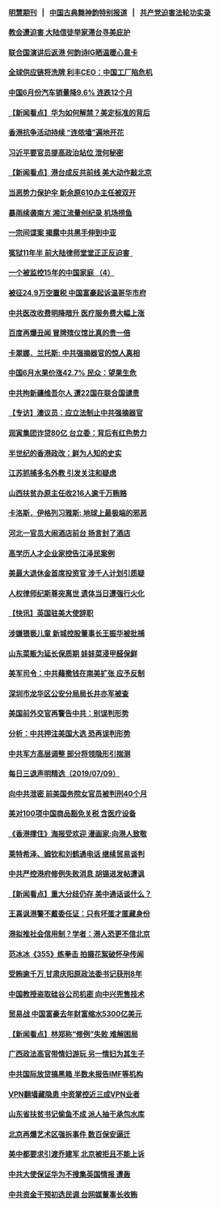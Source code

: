 #### [明慧期刊](https://github.com/gfw-breaker/mh-qikan) &nbsp;&nbsp;|&nbsp;&nbsp; [中国古典舞神韵特别报道](https://github.com/gfw-breaker/mh-news/blob/master/shenyun.md?t=07102337) &nbsp;&nbsp;|&nbsp;&nbsp; [共产党迫害法轮功实录](https://github.com/gfw-breaker/mh-news/blob/master/README.md?t=07102337)  

#### [教会遭迫害 大陆信徒举家滞台寻美庇护](../pages/nsc413/n11376053.md?t=07102337) 

#### [联合国演讲后返港 何韵诗IG晒温暖心意卡](../pages/nsc413/n11376683.md?t=07102337) 

#### [全球供应链将洗牌 利丰CEO：中国工厂陷危机](../pages/nsc413/n11376055.md?t=07102337) 

#### [中国6月份汽车销量降9.6% 连跌12个月](../pages/nsc413/n11376839.md?t=07102337) 

#### [【新闻看点】华为如何解禁？美定标准的背后](../pages/nsc413/n11376513.md?t=07102337) 

#### [香港抗争活动持续 “连侬墙”遍地开花](../pages/nsc413/n11376202.md?t=07102337) 

#### [习近平要官员提高政治站位 泄何秘密](../pages/nsc413/n11376649.md?t=07102337) 

#### [【新闻看点】港台成反共前线 美大动作敲北京](../pages/nsc413/n11376378.md?t=07102337) 

#### [当恶势力保护伞 新余原610办主任被双开](../pages/nsc413/n11376229.md?t=07102337) 

#### [暴雨续袭南方 湘江流量创纪录 机场捞鱼](../pages/nsc413/n11376642.md?t=07102337) 

#### [一宗间谍案 揭露中共黑手伸到中亚](../pages/nsc413/n11376477.md?t=07102337) 

#### [冤狱11年半 前大陆律师堂堂正正反迫害  ](../pages/nsc413/n11375488.md?t=07102337) 

#### [一个被监控15年的中国家庭 （4）](../pages/nsc413/n11365141.md?t=07102337) 

#### [被征24.9万空置税 中国富豪起诉温哥华市府](../pages/nsc413/n11376608.md?t=07102337) 

#### [中共医改收费明降暗升 医疗服务费大幅上涨](../pages/nsc413/n11376392.md?t=07102337) 

#### [百度再爆丑闻 冒牌殡仪馆比真的贵一倍](../pages/nsc413/n11376298.md?t=07102337) 

#### [卡翠娜．兰托斯: 中共强摘器官的惊人真相](../pages/nsc413/n11376631.md?t=07102337) 

#### [中国6月水果价涨42.7% 民众：望果生危](../pages/nsc413/n11376352.md?t=07102337) 

#### [中共拘新疆维吾尔人 遭22国在联合国谴责](../pages/nsc413/n11376307.md?t=07102337) 

#### [【专访】澳议员：应立法制止中共强摘器官](../pages/nsc413/n11375732.md?t=07102337) 

#### [润寅集团诈贷80亿 台立委：背后有红色势力](../pages/nsc413/n11376195.md?t=07102337) 

#### [半世纪的香港政改：鲜为人知的史实](../pages/nsc413/n11376482.md?t=07102337) 

#### [江苏抓捕多名外教 引发关注和疑虑](../pages/nsc413/n11376403.md?t=07102337) 

#### [山西扶贫办原主任收216人逾千万贿赂](../pages/nsc413/n11376200.md?t=07102337) 

#### [卡洛斯．伊格列习雅斯: 地球上最极端的邪恶](../pages/nsc413/n11372165.md?t=07102337) 

#### [河北一官员大闹酒店前台 扬言封了酒店](../pages/nsc413/n11376280.md?t=07102337) 

#### [高学历人才企业家控告江泽民案例](../pages/nsc413/n11374102.md?t=07102337) 


#### [美最大退休金首席投资官 涉千人计划引质疑](../pages/nsc413/n11376171.md?t=07102337) 

#### [人权律师纪斯尊突离世 遗体当日遭强行火化](../pages/nsc413/n11375899.md?t=07102337) 

#### [【快讯】英国驻美大使辞职](../pages/nsc413/n11376087.md?t=07102337) 

#### [涉嫌猥亵儿童 新城控股董事长王振华被批捕](../pages/nsc413/n11375927.md?t=07102337) 

#### [山东菜贩为延长保质期 娃娃菜浸甲醛保鲜](../pages/nsc413/n11375819.md?t=07102337) 

#### [美军司令：中共藉撒钱在南美扩张 应予反制](../pages/nsc413/n11375541.md?t=07102337) 

#### [深圳市龙华区公安分局局长井亦军被查](../pages/nsc413/n11375588.md?t=07102337) 

#### [美国前外交官再警告中共：别误判形势](../pages/nsc413/n11375395.md?t=07102337) 

#### [分析：中共押注美国大选 恐再误判形势](../pages/nsc413/n11375207.md?t=07102337) 

#### [中共军方高层调整 部分将领隐形引揣测](../pages/nsc413/n11375172.md?t=07102337) 

#### [每日三退声明精选（2019/07/09）](../pages/nsc413/n11375221.md?t=07102337) 

#### [向中共泄密 前美国务院女官员被判刑40个月](../pages/nsc413/n11374763.md?t=07102337) 

#### [美对100项中国商品豁免关税 含医疗设备](../pages/nsc413/n11375134.md?t=07102337) 

#### [《香港撑住》海报受欢迎 漫画家:向港人致敬](../pages/nsc413/n11374800.md?t=07102337) 

#### [莱特希泽、姆钦和刘鹤通电话 继续贸易谈判](../pages/nsc413/n11374707.md?t=07102337) 

#### [中共严控港府修例失败消息 胡锡进发帖遭讽](../pages/nsc413/n11374597.md?t=07102337) 

#### [【新闻看点】重大分歧仍存 美中通话谈什么？](../pages/nsc413/n11374568.md?t=07102337) 

#### [王喜讽港警不戴委任证：只有坏蛋才匿藏身份](../pages/nsc413/n11374243.md?t=07102337) 

#### [港拟推社会信用制？学者：港人恐更不信北京](../pages/nsc413/n11373233.md?t=07102337) 

#### [范冰冰《355》练拳击 拍摄花絮破怀孕传闻](../pages/nsc413/n11374669.md?t=07102337) 

#### [受贿逾千万 甘肃庆阳原政法委书记获刑8年](../pages/nsc413/n11374770.md?t=07102337) 

#### [中国教授盗取硅谷公司机密 向中兴兜售技术](../pages/nsc413/n11374684.md?t=07102337) 

#### [贸易战 中国富豪去年财富缩水5300亿美元](../pages/nsc413/n11374309.md?t=07102337) 

#### [【新闻看点】林郑称“修例”失败 难解困局](../pages/nsc413/n11374248.md?t=07102337) 

#### [广西政法高官带情妇游玩 另一情妇为其生子](../pages/nsc413/n11374297.md?t=07102337) 

#### [中共国际放贷搞黑箱 半数未报告IMF等机构](../pages/nsc413/n11373998.md?t=07102337) 

#### [VPN翻墙藏隐患 中资掌控近三成VPN业者](../pages/nsc413/n11374530.md?t=07102337) 

#### [山东省扶贫书记偷鱼不成 派人抽干承包水库](../pages/nsc413/n11374516.md?t=07102337) 

#### [北京再爆艺术区强拆事件 数百保安逼迁](../pages/nsc413/n11374475.md?t=07102337) 

#### [美中都要求引渡乔建军 北京被拒且不能上诉](../pages/nsc413/n11374492.md?t=07102337) 

#### [中共大使保证华为不搜集英国情报 遭轰](../pages/nsc413/n11374407.md?t=07102337) 

#### [中共资金干预初选民调 台网媒董事长收贿](../pages/nsc413/n11369890.md?t=07102337) 

